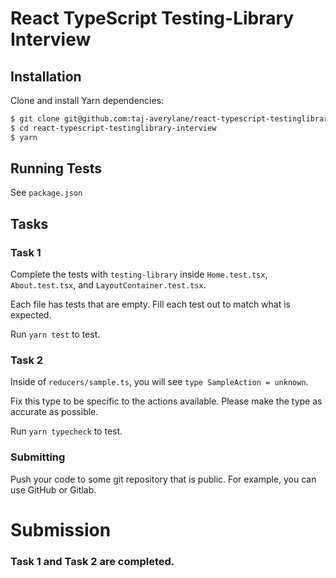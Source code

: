 # React TypeScript Testing-Library Interview

## Installation

Clone and install Yarn dependencies:

```bash
$ git clone git@github.com:taj-averylane/react-typescript-testinglibrary-interview.git
$ cd react-typescript-testinglibrary-interview
$ yarn
```

## Running Tests

See `package.json`

## Tasks

### Task 1

Complete the tests with `testing-library` inside `Home.test.tsx`, `About.test.tsx`, and `LayoutContainer.test.tsx`.

Each file has tests that are empty. Fill each test out to match what is expected.

Run `yarn test` to test.

### Task 2

Inside of `reducers/sample.ts`, you will see `type SampleAction = unknown`.

Fix this type to be specific to the actions available. Please make the type as accurate as possible.

Run `yarn typecheck` to test.

### Submitting

Push your code to some git repository that is public. For example, you can use GitHub or Gitlab.

# Submission
### Task 1 and Task 2 are completed.
